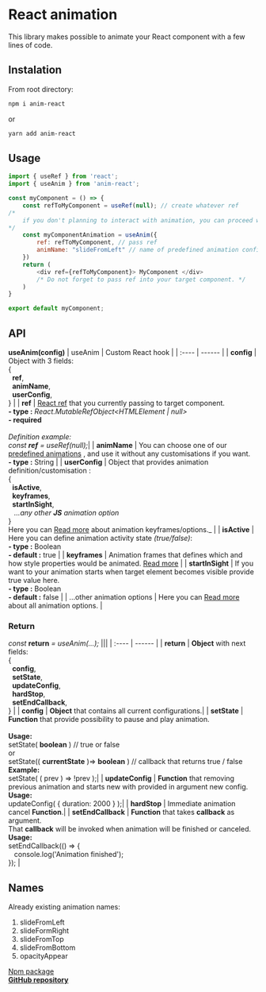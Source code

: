 
# React animation

This library makes possible to animate your React component with a few lines of code.

## Instalation
From root directory: 
```sh
npm i anim-react
```
or
```sh
yarn add anim-react
```

## Usage
```js
import { useRef } from 'react';
import { useAnim } from 'anim-react';

const myComponent = () => {
    const refToMyComponent = useRef(null); // create whatever ref
/*
    if you don't planning to interact with animation, you can proceed without "const myComponentAnimation ="
*/
    const myComponentAnimation = useAnim({
        ref: refToMyComponent, // pass ref
        animName: "slideFromLeft" // name of predefined animation config
    })
    return (
        <div ref={refToMyComponent}> MyComponent </div>  
        /* Do not forget to pass ref into your target component. */
    )
}

export default myComponent;
```
## API

**useAnim(config)**
| useAnim | Custom React hook |
| :---- | ------ |
| **config** | Object with 3 fields: <br>{ <br>  &nbsp;&nbsp;**ref**, <br>  &nbsp;&nbsp;**animName**, <br>  &nbsp;&nbsp;**userConfig**, <br> } |
| **ref** | [React ref](https://reactjs.org/docs/hooks-reference.html#useref) that you currently passing to target component. <br>  **- type :**  _React.MutableRefObject<HTMLElement  \|  null>_  <br>  **- required**  <br>  <br>  _Definition example: <br> const **ref** = useRef(null);_|
| **animName** | You can choose one of our [predefined animations](#names) , and use it without any customisations if you want. <br>  **- type :** String |
| **userConfig** | Object that provides animation definition/customisation : <br> { <br>  &nbsp;&nbsp;**isActive**, <br>  &nbsp;&nbsp;**keyframes**, <br> &nbsp;&nbsp;**startInSight**, <br> &nbsp;&nbsp;  _...any other **JS** animation option_  <br> } <br> Here you can [Read more](https://developer.mozilla.org/en-US/docs/Web/API/KeyframeEffect/KeyframeEffect) about animation keyframes/options._ |
| **isActive** | Here you can define animation activity state _(true/false)_: <br>  **- type :** Boolean <br>  **- default :** true |
| **keyframes** | Animation frames that defines which and how style properties would be animated. [Read more](https://developer.mozilla.org/en-US/docs/Web/API/Web_Animations_API/Keyframe_Formats) |
| **startInSight** | If you want to your animation starts when target element becomes visible provide true value here.  <br>  **- type :** Boolean <br> **- default :** false |
| ...other animation options | Here you can [Read more](https://developer.mozilla.org/en-US/docs/Web/API/KeyframeEffect/KeyframeEffect) about all animation options. |


### Return
_const_ **return** _= useAnim(...);_ 
|||
| :---- | ------ |
| **return** | **Object** with next fields: <br>{ <br>  &nbsp;&nbsp;**config**, <br>  &nbsp;&nbsp;**setState**, <br>  &nbsp;&nbsp;**updateConfig**, <br>  &nbsp;&nbsp;**hardStop**, <br>  &nbsp;&nbsp;**setEndCallback**, <br>} |
| **config** | **Object** that contains all current configurations.|
| **setState** | **Function** that provide possibility to pause and play animation. <br> <br> **Usage:** <br> setState( **boolean** ) // true or false <br> or <br> setState(( **currentState** )=> **boolean** ) // callback that returns true / false <br> **Example:** <br> setState( ( prev ) => !prev );|
| **updateConfig** | **Function** that removing previous animation and starts new with provided in argument new config. <br> **Usage:** <br> updateConfig( { duration: 2000 } );|
| **hardStop** | Immediate animation cancel **Function**.|
| **setEndCallback** | **Function** that takes **callback** as argument. <br>  That **callback** will be invoked when animation  will be finished or canceled. <br> **Usage:** <br> setEndCallback(() => {<br>&nbsp;&nbsp; console.log('Animation finished');<br>}); |

## Names
Already existing animation names:
1. slideFromLeft
2. slideFormRight
3. slideFromTop
4. slideFromBottom
5. opacityAppear

<a href="https://www.npmjs.com/package/anim-react" target="_blank">Npm package</a>
<br>
<a style="font-weight:bold" href="https://github.com/k-gorod/anim-react" target="_blank">GitHub repository</a> 